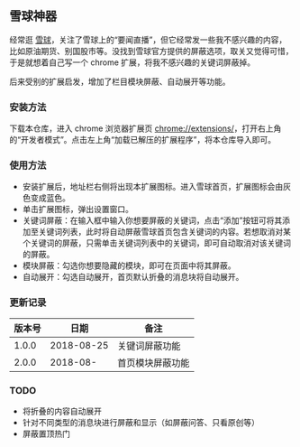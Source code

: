 ## 雪球神器

经常逛 [雪球](https://xueqiu.com/)，关注了雪球上的“要闻直播”，但它经常发一些我不感兴趣的内容，比如原油期货、别国股市等。没找到雪球官方提供的屏蔽选项，取关又觉得可惜，于是就想着自己写一个 chrome 扩展，将我不感兴趣的关键词屏蔽掉。

后来受别的扩展启发，增加了栏目模块屏蔽、自动展开等功能。

### 安装方法
下载本仓库，进入 chrome 浏览器扩展页 [chrome://extensions/](chrome://extensions/)，打开右上角的“开发者模式”。点击左上角“加载已解压的扩展程序”，将本仓库导入即可。

### 使用方法
* 安装扩展后，地址栏右侧将出现本扩展图标。进入雪球首页，扩展图标会由灰色变成蓝色。
* 单击扩展图标，弹出设置窗口。
* 关键词屏蔽：在输入框中输入你想要屏蔽的关键词，点击“添加”按钮可将其添加至关键词列表，此时将自动屏蔽雪球首页包含关键词的内容。若想取消对某个关键词的屏蔽，只需单击关键词列表中的关键词，即可自动取消对该关键词的屏蔽。
* 模块屏蔽：勾选你想要隐藏的模块，即可在页面中将其屏蔽。
* 自动展开：勾选自动展开，首页默认折叠的消息块将自动展开。

### 更新记录

| 版本号 | 日期 | 备注 |
| ------ | ------ | ------ |
| 1.0.0 | 2018-08-25 | 关键词屏蔽功能 |
| 2.0.0 | 2018-08- | 首页模块屏蔽功能 |

### TODO

* 将折叠的内容自动展开
* 针对不同类型的消息块进行屏蔽和显示（如屏蔽问答、只看原创等）
* 屏蔽置顶热门
